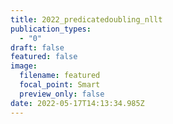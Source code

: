 ```yaml
---
title: 2022_predicatedoubling_nllt
publication_types:
  - "0"
draft: false
featured: false
image:
  filename: featured
  focal_point: Smart
  preview_only: false
date: 2022-05-17T14:13:34.985Z
---
```

